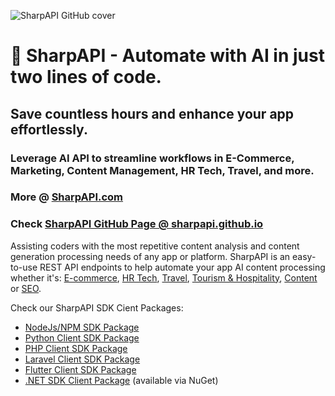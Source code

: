 ![SharpAPI GitHub cover](https://sharpapi.com/sharpapi-github-php-bg.jpg "SharpAPI Laravel Client")

# 🚀 SharpAPI - Automate with AI in just two lines of code.  

## Save countless hours and enhance your app effortlessly.

### Leverage AI API to streamline workflows in E-Commerce, Marketing, Content Management, HR Tech, Travel, and more.

### More @ [SharpAPI.com](https://sharpapi.com/)

### Check [SharpAPI GitHub Page @ sharpapi.github.io](https://sharpapi.github.io/)

Assisting coders with the most repetitive content analysis and content generation processing needs of any app or
platform.
SharpAPI is an easy-to-use REST API endpoints to help automate your app AI content processing whether it's:
[E-commerce](https://sharpapi.com/#ecommerce), [HR Tech](https://sharpapi.com/#hr), [Travel](https://sharpapi.com/#tth), [Tourism & Hospitality](https://sharpapi.com/#tth), [Content](https://sharpapi.com/#content) or [SEO](https://sharpapi.com/#seo).

Check our SharpAPI SDK Cient Packages:
- [NodeJs/NPM SDK Package](https://github.com/sharpapi/sharpapi-node-client)
- [Python Client SDK Package](https://github.com/sharpapi/sharpapi-python-client)
- [PHP Client SDK Package](https://github.com/sharpapi/sharpapi-php-client)
- [Laravel Client SDK Package](https://github.com/sharpapi/sharpapi-laravel-client)
- [Flutter Client SDK Package](https://github.com/sharpapi/sharpapi-flutter-client)
- [.NET SDK Client Package](https://www.nuget.org/packages/SharpApi.Service) (available via NuGet)
